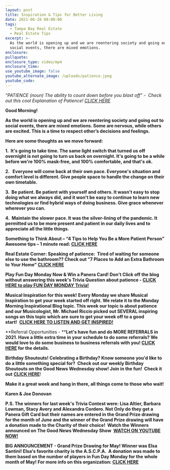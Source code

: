 ```yaml
---
layout: post
title: Inspiration & Tips for Better Living
date: 2021-06-28 00:00:00
tags:
  - Tampa Bay Real Estate
  - Real Estate Tips
excerpt: >-
  As the world is opening up and we are reentering society and going out to
  social events, there are mixed emotions.
enclosure:
pullquote:
enclosure_type: video/mp4
enclosure_time:
use_youtube_image: false
youtube_alternate_image: /uploads/patience.jpeg
youtube_code:
---
```

*“PATIENCE (noun) The ability to count down before you blast off” - &nbsp;Check out this cool Explanation of Patience\!&nbsp;[CLICK HERE](https://youtu.be/qgeuCgODgv4)*

**Good Morning\!**

**As the world is opening up and we are reentering society and going out to social events, there are mixed emotions. Some are nervous, while others are excited. This is a time to respect other’s decisions and feelings.**

**Here are some thoughts as we move forward:**

**1\. &nbsp;It's going to take time. The same light switch that turned us off overnight is not going to turn us back on overnight. It's going to be a while before we're 100% mask-free, and 100% comfortable, and that's ok.**

**2\. &nbsp; Everyone will come back at their own pace. Everyone's situation and comfort level is different. Give people space to handle the change on their own timetable.**

**3\. &nbsp;Be patient. Be patient with yourself and others. It wasn't easy to stop doing what we always did, and it won't be easy to continue to learn new technologies or find hybrid ways of doing business. Give grace whenever wherever you can.**

**4\.&nbsp; Maintain the slower pace. It was the silver-lining of the pandemic. It permitted us to be more present and patient in our daily lives and to appreciate all the little things.**

**Something to Think About – “4 Tips to Help You Be a More Patient Person” Awesome tips – 1 minute read:&nbsp;[CLICK HERE](https://www.inc.com/rhett-power/4-tips-to-help-you-be-a-more-patient-person-science-says-you-will-be-happier.html)**

**Real Estate Corner: Speaking of patience:&nbsp; Tired of waiting for someone else to use the bathroom?? Check out "7 Places to Add an Extra Bathroom to Your Home"&nbsp;[CLICK HERE](http://www.victoriana.com/Bathroom/extra-bathroom.html)**

**Play Fun Day Monday Now & Win a Panera Card\! Don't Click off the blog without answering this week's Trivia Question about patience -&nbsp;**[**CLICK HERE to play FUN DAY MONDAY Trivia\!**](https://contacts.byreferralonly.com/Form.aspx?Key=86F5FD4ACC07845A3C7C8BD3CC4688F5)

**Musical Inspiration for this week\!**&nbsp;**Every Monday we share Musical Inspiration to get your week started off right. We relate it to the Monday Morning Inspirational Blog topic. This week our topic is about patience and our Musicologist, Mr. Michael Riccio picked out SEVERAL inspiring songs on this topic which are**&nbsp;**sure to get your week off to a good start\!&nbsp;**&nbsp;[**CLICK HERE TO LISTEN AND GET INSPIRED\!**](https://contacts.byreferralonly.com/Form.aspx?Key=909505507374234B67135BAFA632A19F)

**Referral Opportunities -&nbsp;****Let's have fun and do MORE REFERRALS in 2021. Have a little extra time in your schedule to do some referrals? We would love to do some business to business referrals with you\!&nbsp;[CLICK HERE](https://contacts.byreferralonly.com/Form.aspx?Key=1F3FA95FFBC8818F35A273DB0D8CCFF4)&nbsp;for the details.**

**Birthday Shoutouts\! Celebrating a Birthday? Know someone you'd like to do a little something special for?&nbsp; Check out our weekly Birthday Shoutouts on the Good News Wednesday show\! Join in the fun\!&nbsp; Check it out**&nbsp;[**CLICK HERE**](https://youtu.be/V7JoVNw7sGk?t=784)\!

**Make it a great week and hang in there, all things come to those who wait\!**

**Karen & Joe Donovan**

**P.S. The winners for last week's Trivia Contest were: Lisa Altier, Barbara Lowman, Stacy Avery and Alexandra Cordero. Not Only do they get a Panera Gift Card but their names are entered in the Grand Prize drawing for the month of June and the winner of the Grand Prize drawing will have a donation made to the Charity of their choice\! &nbsp;Watch the Winners announced on The Good News Wednesday Show&nbsp;**&nbsp;[**WATCH ON YOUTUBE NOW\!**](https://youtu.be/V7JoVNw7sGk?t=507)

**BIG ANNOUNCEMENT -&nbsp;Grand Prize Drawing for May\! Winner was Elsa Santini\! Elsa's favorite charity is the A.S.C.P.A. &nbsp;A donation was made to them based on the number of players in Fun Day Monday for the**&nbsp;**whole month of May\! For more info on this organization:&nbsp;**[**CLICK HERE**](https://www.aspca.org/animal-placement)
